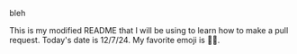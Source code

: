 bleh

This is my modified README that I will be using to learn how to make a pull request. Today's date is 12/7/24. My favorite emoji is 🧟‍♂️.